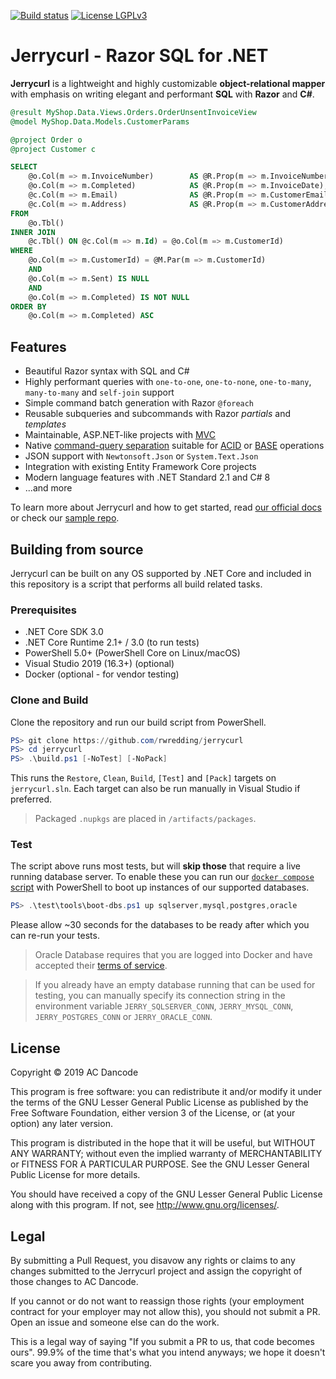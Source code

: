 [![Build status](https://ci.appveyor.com/api/projects/status/onendmfb6ywd33je?svg=true)](https://ci.appveyor.com/project/rwredding/jerrycurl)
[![License LGPLv3](https://img.shields.io/badge/license-LGPLv3-green.svg)](http://www.gnu.org/licenses/lgpl-3.0.html)
# Jerrycurl - Razor SQL for .NET
**Jerrycurl** is a lightweight and highly customizable **object-relational mapper** with emphasis on writing elegant and performant **SQL** with **Razor** and **C#**.

```sql
@result MyShop.Data.Views.Orders.OrderUnsentInvoiceView
@model MyShop.Data.Models.CustomerParams

@project Order o
@project Customer c

SELECT
    @o.Col(m => m.InvoiceNumber)        AS @R.Prop(m => m.InvoiceNumber),
    @o.Col(m => m.Completed)            AS @R.Prop(m => m.InvoiceDate),
    @c.Col(m => m.Email)                AS @R.Prop(m => m.CustomerEmail),
    @c.Col(m => m.Address)              AS @R.Prop(m => m.CustomerAddress)
FROM
    @o.Tbl()
INNER JOIN
    @c.Tbl() ON @c.Col(m => m.Id) = @o.Col(m => m.CustomerId)
WHERE
    @o.Col(m => m.CustomerId) = @M.Par(m => m.CustomerId)
    AND
    @o.Col(m => m.Sent) IS NULL
    AND
    @o.Col(m => m.Completed) IS NOT NULL
ORDER BY
    @o.Col(m => m.Completed) ASC
```

## Features
* Beautiful Razor syntax with SQL and C#
* Highly performant queries with `one-to-one`, `one-to-none`, `one-to-many`, `many-to-many` and `self-join` support
* Simple command batch generation with Razor `@foreach`
* Reusable subqueries and subcommands with Razor *partials* and *templates*
* Maintainable, ASP.NET-like projects with [MVC](https://en.wikipedia.org/wiki/Model%E2%80%93view%E2%80%93controller)
* Native [command-query separation](https://en.wikipedia.org/wiki/Command%E2%80%93query_separation) suitable for [ACID](https://en.wikipedia.org/wiki/ACID) or [BASE](https://en.wikipedia.org/wiki/Eventual_consistency) operations
* JSON support with `Newtonsoft.Json` or `System.Text.Json`
* Integration with existing Entity Framework Core projects
* Modern language features with .NET Standard 2.1 and C# 8
* ...and more

To learn more about Jerrycurl and how to get started, read [our official docs](https://jerrycurl.net/docs) or check our [sample repo](https://github.com/rwredding/jerrycurl-sample).

## Building from source
Jerrycurl can be built on any OS supported by .NET Core and included in this repository is a script that performs all build related tasks.

### Prerequisites
* .NET Core SDK 3.0
* .NET Core Runtime 2.1+ / 3.0 (to run tests)
* PowerShell 5.0+ (PowerShell Core on Linux/macOS) 
* Visual Studio 2019 (16.3+) (optional)
* Docker (optional - for vendor testing)

### Clone and Build
Clone the repository and run our build script from PowerShell.
```powershell
PS> git clone https://github.com/rwredding/jerrycurl
PS> cd jerrycurl
PS> .\build.ps1 [-NoTest] [-NoPack]
```
This runs the `Restore`, `Clean`, `Build`, `[Test]` and `[Pack]` targets on `jerrycurl.sln`. Each target can also be run manually in Visual Studio if preferred.

> Packaged `.nupkgs` are placed in `/artifacts/packages`.

### Test
The script above runs most tests, but will **skip those** that require a live running database server. To enable these you can run our [`docker compose` script](test/tools/boot-dbs.ps1) with PowerShell to boot up instances of our supported databases.

```powershell
PS> .\test\tools\boot-dbs.ps1 up sqlserver,mysql,postgres,oracle
```
Please allow ~30 seconds for the databases to be ready after which you can re-run your tests.

> Oracle Database requires that you are logged into Docker and have accepted their [terms of service](https://hub.docker.com/_/oracle-database-enterprise-edition).

> If you already have an empty database running that can be used for testing, you can manually specify its connection string in the environment variable `JERRY_SQLSERVER_CONN`, `JERRY_MYSQL_CONN`, `JERRY_POSTGRES_CONN` or `JERRY_ORACLE_CONN`.

## License
Copyright © 2019 AC Dancode

This program is free software: you can redistribute it and/or modify it under the terms of the GNU Lesser General Public License as published by the Free Software Foundation, either version 3 of the License, or (at your option) any later version.

This program is distributed in the hope that it will be useful, but WITHOUT ANY WARRANTY; without even the implied warranty of MERCHANTABILITY or FITNESS FOR A PARTICULAR PURPOSE. See the GNU Lesser General Public License for more details.

You should have received a copy of the GNU Lesser General Public License along with this program. If not, see http://www.gnu.org/licenses/.

## Legal
By submitting a Pull Request, you disavow any rights or claims to any changes
submitted to the Jerrycurl project and assign the copyright of
those changes to AC Dancode.

If you cannot or do not want to reassign those rights (your employment
contract for your employer may not allow this), you should not submit a PR.
Open an issue and someone else can do the work.

This is a legal way of saying "If you submit a PR to us, that code becomes ours".
99.9% of the time that's what you intend anyways; we hope it doesn't scare you
away from contributing.

